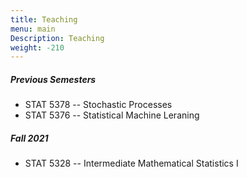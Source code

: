 ```yaml
---
title: Teaching
menu: main
Description: Teaching
weight: -210
---
```

##### Previous Semesters
- STAT 5378 -- Stochastic Processes
- STAT 5376 -- Statistical Machine Leraning

##### Fall 2021
- STAT 5328 -- Intermediate Mathematical Statistics I



